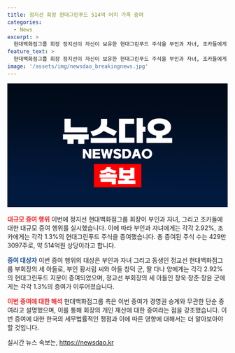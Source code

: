 ```yaml
---
title: 정지선 회장 현대그린푸드 514억 어치 가족 증여
categories:
  - News
excerpt: >
  현대백화점그룹 회장 정지선이 자신이 보유한 현대그린푸드 주식을 부인과 자녀, 조카들에게 증여했다. 부인과 자녀는 각각 2.92%, 조카는 각각 1.3%를 증여받았으며, 이는 총 429만3097주로 514억원 상당이다. 회사는 이를 경영권 승계와 무관한 단순 증여로 설명했다.
feature_text: >
  현대백화점그룹 회장 정지선이 자신이 보유한 현대그린푸드 주식을 부인과 자녀, 조카들에게 증여했다. 부인과 자녀는 각각 2.92%, 조카는 각각 1.3%를 증여받았으며, 이는 총 429만3097주로 514억원 상당이다. 회사는 이를 경영권 승계와 무관한 단순 증여로 설명했다.
image: '/assets/img/newsdao_breakingnews.jpg'
---
```


<p><img src="/assets/img/newsdao_breakingnews.jpg" alt="ontimetimes 속보" /></p>

<p><b><span style="color: #ee2323;">대규모 증여 행위</span></b>
이번에 정지선 현대백화점그룹 회장이 부인과 자녀, 그리고 조카들에 대한 대규모 증여 행위를 실시했습니다. 이에 따라 부인과 자녀에게는 각각 2.92%, 조카에게는 각각 1.3%의 현대그린푸드 주식을 증여했습니다. 총 증여된 주식 수는 429만3097주로, 약 514억원 상당이라고 합니다.</p>

<p><b><span style="color: #1a5490;">증여 대상자</span></b>
이번 증여 행위의 대상은 부인과 자녀 그리고 동생인 정교선 현대백화점그룹 부회장의 세 아들로, 부인 황서림 씨와 아들 창덕 군, 딸 다나 양에게는 각각 2.92%의 현대그린푸드 지분이 증여되었으며, 정교선 부회장의 세 아들인 창욱·창준·창윤 군에게는 각각 1.3%의 증여가 이루어졌습니다.</p>

<p><b><span style="color: #ee2323;">이번 증여에 대한 해석</span></b>
현대백화점그룹 측은 이번 증여가 경영권 승계와 무관한 단순 증여라고 설명했으며, 이를 통해 회장의 개인 재산에 대한 증여라는 점을 강조했습니다. 이번 증여에 대한 한국의 세무법률적인 쟁점과 이에 따른 영향에 대해서는 더 알아보아야 할 것입니다.</p>
실시간 뉴스 속보는, <a href="https://newsdao.kr" rel="dofollow">https://newsdao.kr</a>


